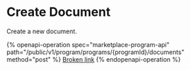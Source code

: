 # Create Document

Create a new document.

{% openapi-operation spec="marketplace-program-api" path="/public/v1/program/programs/{programId}/documents" method="post" %}
[Broken link](broken-reference)
{% endopenapi-operation %}
